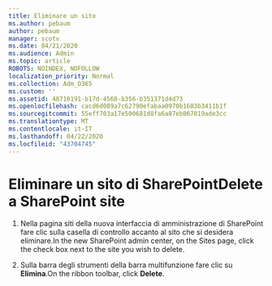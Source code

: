 ```yaml
---
title: Eliminare un sito
ms.author: pebaum
author: pebaum
manager: scotv
ms.date: 04/21/2020
ms.audience: Admin
ms.topic: article
ROBOTS: NOINDEX, NOFOLLOW
localization_priority: Normal
ms.collection: Adm_O365
ms.custom: ''
ms.assetid: 48710191-b17d-4560-b356-b351371d4d73
ms.openlocfilehash: cacd6d089a7c62790efabaa0970b1683b3411b1f
ms.sourcegitcommit: 55eff703a17e500681d8fa6a87eb067019ade3cc
ms.translationtype: MT
ms.contentlocale: it-IT
ms.lasthandoff: 04/22/2020
ms.locfileid: "43704745"
---
```

# <a name="delete-a-sharepoint-site"></a><span data-ttu-id="e64c1-102">Eliminare un sito di SharePoint</span><span class="sxs-lookup"><span data-stu-id="e64c1-102">Delete a SharePoint site</span></span>

1. <span data-ttu-id="e64c1-103">Nella pagina siti della nuova interfaccia di amministrazione di SharePoint fare clic sulla casella di controllo accanto al sito che si desidera eliminare.</span><span class="sxs-lookup"><span data-stu-id="e64c1-103">In the new  SharePoint admin center, on the Sites page, click the check box next to the site you wish to delete.</span></span>
    
2. <span data-ttu-id="e64c1-104">Sulla barra degli strumenti della barra multifunzione fare clic su **Elimina**.</span><span class="sxs-lookup"><span data-stu-id="e64c1-104">On the ribbon toolbar, click **Delete**.</span></span>
    

